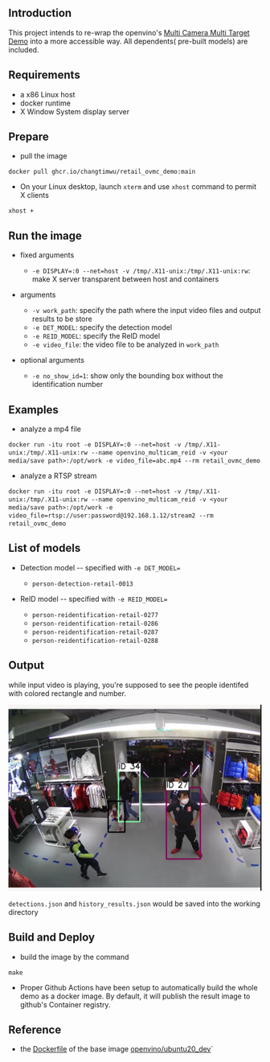 ## Introduction

This project intends to re-wrap the openvino's [Multi Camera Multi Target Demo](https://docs.openvinotoolkit.org/latest/omz_demos_multi_camera_multi_target_tracking_demo_python.html) into a more accessible way.  All dependents( pre-built models) are included.  

## Requirements
* a x86 Linux host
* docker runtime
* X Window System display server

## Prepare
* pull the image
```
docker pull ghcr.io/changtimwu/retail_ovmc_demo:main
```

* On your Linux desktop, launch `xterm` and use `xhost` command to permit X clients
```
xhost +
```

## Run the image
* fixed arguments
  - `-e DISPLAY=:0 --net=host -v /tmp/.X11-unix:/tmp/.X11-unix:rw`: make X server transparent between host and containers 

* arguments
  - `-v work_path`: specify the path where the input video files and output results to be store
  - `-e DET_MODEL`: specify the detection model
  - `-e REID_MODEL`: specify the ReID model
  - `-e video_file`: the video file to be analyzed in `work_path`
* optional arguments
  - `-e no_show_id=1`: show only the bounding box without the identification number

## Examples
* analyze a mp4 file
```
docker run -itu root -e DISPLAY=:0 --net=host -v /tmp/.X11-unix:/tmp/.X11-unix:rw --name openvino_multicam_reid -v <your media/save path>:/opt/work -e video_file=abc.mp4 --rm retail_ovmc_demo
```
* analyze a RTSP stream
```
docker run -itu root -e DISPLAY=:0 --net=host -v /tmp/.X11-unix:/tmp/.X11-unix:rw --name openvino_multicam_reid -v <your media/save path>:/opt/work -e video_file=rtsp://user:password@192.168.1.12/stream2 --rm retail_ovmc_demo

```

## List of models
* Detection model -- specified with `-e DET_MODEL=`
  - `person-detection-retail-0013`

* ReID model -- specified with `-e REID_MODEL=`
  - `person-reidentification-retail-0277`
  - `person-reidentification-retail-0286`
  - `person-reidentification-retail-0287`
  - `person-reidentification-retail-0288`

## Output 

while input video is playing, you're supposed to see the people identifed with colored rectangle and number.  

![Alt text](/screenshots/reidss.png?raw=true "reid screen shot")

`detections.json` and `history_results.json` would be saved into the working directory



## Build and Deploy
* build the image by the command
```
make
```
* Proper Github Actions have been setup to automatically build the whole demo as a docker image.  By default, it will publish the result image to github's Container registry.

## Reference
* the [Dockerfile](https://github.com/openvinotoolkit/docker_ci/blob/master/dockerfiles/ubuntu20/openvino_cgvh_dev_2021.4.dockerfile) of the base image [openvino/ubuntu20_dev](https://hub.docker.com/r/openvino/ubuntu20_dev)`

